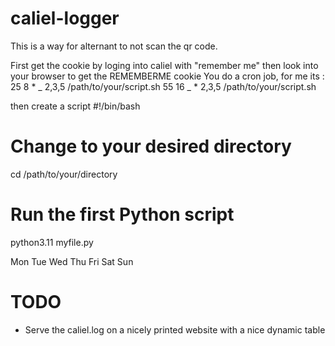 # caliel-logger

This is a way for alternant to not scan the qr code.

First get the cookie by loging into caliel with "remember me" then look into your browser to get the REMEMBERME cookie
You do a cron job, for me its :
25 8 \* _ 2,3,5 /path/to/your/script.sh
55 16 _ \* 2,3,5 /path/to/your/script.sh

then create a script
#!/bin/bash

# Change to your desired directory

cd /path/to/your/directory

# Run the first Python script

python3.11 myfile.py

Mon
Tue
Wed
Thu
Fri
Sat
Sun


# TODO 

- Serve the caliel.log on a nicely printed website with a nice dynamic table